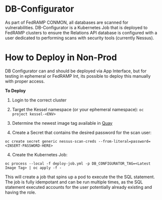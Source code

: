 # DB-Configurator
As part of FedRAMP CONMON, all databases are scanned for vulnerabilities. DB-Configurator is a Kubernetes Job that is deployed to FedRAMP clusters to ensure the Relations API database is configured with a user dedicated to performing scans with security tools (currently Nessus).


# How to Deploy in Non-Prod
DB Configurator can and should be deployed via App Interface, but for testing in ephemeral or FedRAMP Int, its possible to deploy this manually with proper access.

**To Deploy**

1) Login to the correct cluster

2) Target the Kessel namespace (or your ephemeral namespace): `oc project kessel-<ENV>`

3) Determine the newest image tag available in [Quay](https://quay.io/repository/app-sre/db-configurator?tab=tags&tag=latest)

4) Create a Secret that contains the desired password for the scan user:

```shell
oc create secret generic nessus-scan-creds --from-literal=password=<INSERT-PASSWORD-HERE>
```

4) Create the Kubernetes Job:

```shell
oc process --local -f deploy-job.yml -p DB_CONFIGURATOR_TAG=<Latest Image Tag> | oc apply -f -
```

This will create a job that spins up a pod to execute the the SQL statement. The job is fully idempotant and can be run multiple times, as the SQL statement executed accounts for the user potentially already existing and having the role.
